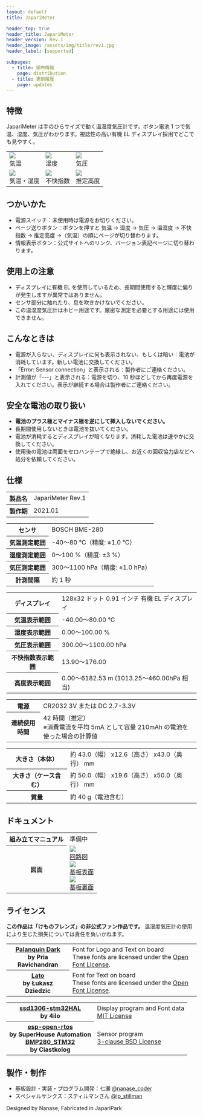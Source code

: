 ```yaml
---
layout: default
title: JapariMeter

header_top: true
header_title: JapariMeter
header_version: Rev.1
header_image: /assets/img/title/rev1.jpg
header_label: [supported]

subpages:
  - title: 頒布情報
    page: distribution
  - title: 更新履歴
    page: updates
---
```


## 特徴

JapariMeter は手のひらサイズで動く温湿度気圧計です。ボタン電池 1 つで気温、湿度、気圧がわかります。視認性の高い有機 EL ディスプレイ採用でどこでも見やすく。

<table class="borderless-table no-image-border less-padding foot-note text-center center-table" style="max-width: 600px">
  <tbody>
    <tr>
      <td>
        <img src="{{site.baseurl}}/assets/img/display/temperature.png" /><br />
        気温
      </td>
      <td>
        <img src="{{site.baseurl}}/assets/img/display/humidity.png" /><br />
        湿度
      </td>
      <td>
        <img src="{{site.baseurl}}/assets/img/display/pressure.png" /><br />
        気圧
      </td>
    </tr>
    <tr>
      <td>
        <img src="{{site.baseurl}}/assets/img/display/temperature_humidity.png" /><br />
        気温・湿度
      </td>
      <td>
        <img src="{{site.baseurl}}/assets/img/display/di.png" /><br />
        不快指数
      </td>
      <td>
        <img src="{{site.baseurl}}/assets/img/display/altitude.png" /><br />
        推定高度
      </td>
    </tr>
  </tbody>
</table>

## つかいかた

- 電源スイッチ：未使用時は電源をお切りください。
- ページ送りボタン：ボタンを押すと 気温 → 湿度 → 気圧 → 温湿度 → 不快指数 → 推定高度 →（気温）の順にページが切り替わります。
- 情報表示ボタン：公式サイトへのリンク、バージョン表記ページに切り替わります。

## 使用上の注意

- ディスプレイに有機 EL を使用しているため、長期間使用すると輝度に偏りが発生しますが異常ではありません。
- センサ部分に触れたり、息を吹きかけないでください。
- この温湿度気圧計はホビー用途です。厳密な測定を必要とする用途には使用できません。

## こんなときは

- 電源が入らない、ディスプレイに何も表示されない、もしくは暗い：電池が消耗しています。新しい電池に交換してください。
- 「Error: Sensor connection」と表示される：製作者にご連絡ください。
- 計測値が「---」と表示される：電源を切り、10 秒ほどしてから再度電源を入れてください。表示が継続する場合は製作者にご連絡ください。

## 安全な電池の取り扱い

- **電池のプラス極とマイナス極を逆にして挿入しないでください。**
- 長期間使用しないときは電池を抜いてください。
- 電池が消耗するとディスプレイが暗くなります。消耗した電池は速やかに交換してください。
- 使用後の電池は両面をセロハンテープで絶縁し、お近くの回収協力店などへ処分を依頼してください。

## 仕様

<table class="spec-table">
  <tbody>
    <tr>
      <th>製品名</th>
      <td>JapariMeter Rev.1</td>
    </tr>
    <tr>
      <th>製作期</th>
      <td>2021.01</td>
    </tr>
  </tbody>
</table>

<table class="spec-table">
  <tbody>
    <tr>
      <th>センサ</th>
      <td>BOSCH BME-280</td>
    </tr>
    <tr>
      <th>気温測定範囲</th>
      <td>-40〜80 ℃（精度: ±1.0 ℃）</td>
    </tr>
    <tr>
      <th>湿度測定範囲</th>
      <td>0〜100 %（精度: ±3 %）</td>
    </tr>
    <tr>
      <th>気圧測定範囲</th>
      <td>300〜1100 hPa（精度: ±1.0 hPa）</td>
    </tr>
    <tr>
      <th>計測間隔</th>
      <td>約 1 秒</td>
    </tr>
  </tbody>
</table>

<table class="spec-table">
  <tbody>
    <tr>
      <th>ディスプレイ</th>
      <td>128x32 ドット 0.91 インチ 有機 EL ディスプレイ</td>
    </tr>
    <tr>
      <th>気温表示範囲</th>
      <td>-40.00～80.00 ℃</td>
    </tr>
    <tr>
      <th>湿度表示範囲</th>
      <td>0.00～100.00 %</td>
    </tr>
    <tr>
      <th>気圧表示範囲</th>
      <td>300.00～1100.00 hPa</td>
    </tr>
    <tr>
      <th>不快指数表示範囲</th>
      <td>13.90～176.00</td>
    </tr>
    <tr>
      <th>高度表示範囲</th>
      <td>0.00～6182.53 m (1013.25～460.00hPa 相当)</td>
    </tr>
  </tbody>
</table>

<table class="spec-table">
  <tbody>
    <tr>
      <th>電源</th>
      <td>CR2032 3V または DC 2.7-3.3V</td>
    </tr>
    <tr>
      <th>連続使用時間</th>
      <td>
        42 時間（推定）<br />
        <span class="foot-note">※消費電流を平均 5mA として容量 210mAh の電池を使った場合の計算値</span>
      </td>
    </tr>
  </tbody>
</table>

<table class="spec-table">
  <tbody>
    <tr>
      <th>大きさ（本体）</th>
      <td>約 43.0（幅） x12.6（高さ） x43.0（奥行） mm</td>
    </tr>
    <tr>
      <th>大きさ（ケース含む）</th>
      <td>約 50.0（幅） x19.6（高さ） x50.0（奥行） mm</td>
    </tr>
    <tr>
      <th>質量</th>
      <td>約 40 g（電池含む）</td>
    </tr>
  </tbody>
</table>

## ドキュメント

<table class="spec-table">
  <tbody>
    <tr>
      <th>組み立てマニュアル</th>
      <td>準備中</td>
    </tr>
    <tr>
      <th>図面</th>
      <td class="no-image-border text-center">
        <div class="inline-block">
          <a href="{{site.baseurl}}/assets/pdf/rev1_circuit.pdf" target="_blank">
            <img src="{{site.baseurl}}/assets/img/pdf_thumb/rev1_circuit.png" style="max-width: 240px" /><br />
            回路図
          </a>
        </div>
        <div class="inline-block">
          <a href="{{site.baseurl}}/assets/pdf/rev1_pcb_top.pdf" target="_blank">
            <img src="{{site.baseurl}}/assets/img/pdf_thumb/rev1_pcb_top.png" style="max-width: 240px" /><br />
            基板表面
          </a>
        </div>
        <div class="inline-block">
          <a href="{{site.baseurl}}/assets/pdf/rev1_pcb_bottom.pdf" target="_blank">
            <img src="{{site.baseurl}}/assets/img/pdf_thumb/rev1_pcb_bottom.png" style="max-width: 240px" /><br />
            基板裏面
          </a>
        </div>
      </td>
    </tr>
  </tbody>
</table>

## ライセンス

**この作品は「けものフレンズ」の非公式ファン作品です。** 温湿度気圧計の使用により生じた損失については責任を負いかねます。

<table class="spec-table">
  <tbody>
    <tr>
      <th>
        <a href="https://fonts.google.com/specimen/Palanquin+Dark#about" target="_blank">Palanquin Dark</a><br />
        <span class="foot-note">by Pria Ravichandran</span>
      </th>
      <td>
        <span class="foot-note">Font for Logo and Text on board</span><br />
        These fonts are licensed under the <a href="https://scripts.sil.org/cms/scripts/page.php?site_id=nrsi&id=OFL" target="_blank">Open Font License</a>.
      </td>
    </tr>
    <tr>
      <th>
        <a href="https://fonts.google.com/specimen/Lato#about" target="_blank">Lato</a><br />
        <span class="foot-note">by Łukasz Dziedzic</span>
      </th>
      <td>
        <span class="foot-note">Font for Text on board</span><br />
        These fonts are licensed under the <a href="https://scripts.sil.org/cms/scripts/page.php?site_id=nrsi&id=OFL" target="_blank">Open Font License</a>.
      </td>
    </tr>
  </tbody>
</table>

<table class="spec-table">
  <tbody>
    <tr>
      <th>
        <a href="https://github.com/4ilo/ssd1306-stm32HAL" target="_blank">ssd1306-stm32HAL</a><br />
        <span class="foot-note">by 4ilo</span>
      </th>
      <td>
        <span class="foot-note">Display program and Font data</span><br />
        <a href="https://github.com/4ilo/ssd1306-stm32HAL/blob/master/LICENSE.md" target="_blank">MIT License</a>
      </td>
    </tr>
    <tr>
      <th>
        <a href="https://github.com/SuperHouse/esp-open-rtos" target="_blank">esp-open-rtos</a><br />
        <span class="foot-note">by SuperHouse Automation</span><br />
        <a href="https://github.com/ciastkolog/BMP280_STM32" target="_blank">BMP280_STM32</a><br />
        <span class="foot-note">by Ciastkolog</span>
      </th>
      <td>
        <span class="foot-note">Sensor program</span><br />
        <a href="https://github.com/SuperHouse/esp-open-rtos/blob/master/LICENSE" target="_blank">3-clause BSD License</a>
      </td>
    </tr>
  </tbody>
</table>

## 製作・制作

- 基板設計・実装・プログラム開発：七瀬 [@nanase_coder](https://twitter.com/nanase_coder)
- スペシャルサンクス：スティルマンさん [@lp_stillman](https://twitter.com/lp_stillman)

<p class="text-center margin-50 epitaph">Designed by Nanase, Fabricated in <span class="small-caps">JapariPark</span></p>
